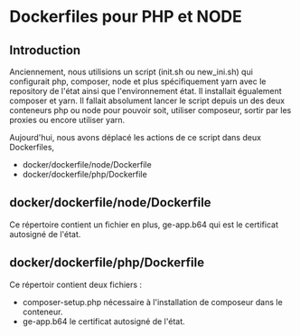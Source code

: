 # Dockerfiles pour PHP et NODE
## Introduction
Anciennement, nous utilisions un script (init.sh ou new_ini.sh) qui configurait
php, composer, node et plus spécifiquement yarn avec le repository de l'état 
ainsi que l'environnement état. Il installait égualement composer et yarn.
Il fallait absolument lancer le script depuis un des deux conteneurs php ou node
pour pouvoir soit, utiliser composeur, sortir par les proxies ou encore utiliser
yarn.

Aujourd'hui, nous avons déplacé les actions de ce script dans deux Dockerfiles,
- docker/dockerfile/node/Dockerfile
- docker/dockerfile/php/Dockerfile

## docker/dockerfile/node/Dockerfile
Ce répertoire contient un fichier en plus, ge-app.b64 qui est le certificat 
autosigné de l'état.

## docker/dockerfile/php/Dockerfile
Ce répertoir contient deux fichiers :
* composer-setup.php nécessaire à l'installation de composeur dans le conteneur.
* ge-app.b64 le certificat autosigné de l'état.

